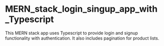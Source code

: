 # MERN_stack_login_singup_app_with_Typescript
This MERN stack app uses Typescript to provide login and signup functionality with authentication. It also includes pagination for product lists.
